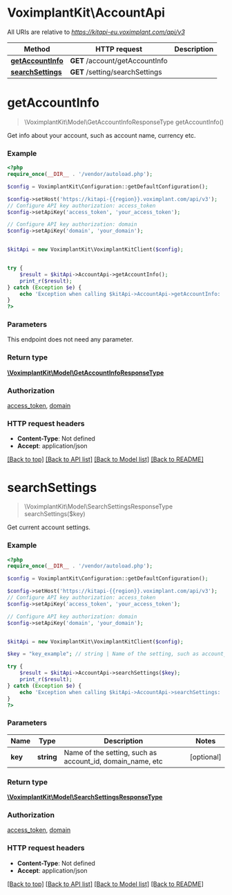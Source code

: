 # VoximplantKit\AccountApi

All URIs are relative to *https://kitapi-eu.voximplant.com/api/v3*

Method | HTTP request | Description
------------- | ------------- | -------------
[**getAccountInfo**](AccountApi.md#getAccountInfo) | **GET** /account/getAccountInfo | 
[**searchSettings**](AccountApi.md#searchSettings) | **GET** /setting/searchSettings | 


# **getAccountInfo**
> \VoximplantKit\Model\GetAccountInfoResponseType getAccountInfo()



Get info about your account, such as account name, currency etc.

### Example
```php
<?php
require_once(__DIR__ . '/vendor/autoload.php');

$config = VoximplantKit\Configuration::getDefaultConfiguration();

$config->setHost('https://kitapi-{{region}}.voximplant.com/api/v3');
// Configure API key authorization: access_token
$config->setApiKey('access_token', 'your_access_token');

// Configure API key authorization: domain
$config->setApiKey('domain', 'your_domain');


$kitApi = new VoximplantKit\VoximplantKitClient($config);


try {
    $result = $kitApi->AccountApi->getAccountInfo();
    print_r($result);
} catch (Exception $e) {
    echo 'Exception when calling $kitApi->AccountApi->getAccountInfo: ', $e->getMessage(), PHP_EOL;
}
?>
```

### Parameters
This endpoint does not need any parameter.

### Return type

[**\VoximplantKit\Model\GetAccountInfoResponseType**](../Model/GetAccountInfoResponseType.md)

### Authorization

[access_token](../../README.md#access_token), [domain](../../README.md#domain)

### HTTP request headers

 - **Content-Type**: Not defined
 - **Accept**: application/json

[[Back to top]](#) [[Back to API list]](../../README.md#documentation-for-api-endpoints) [[Back to Model list]](../../README.md#documentation-for-models) [[Back to README]](../../README.md)

# **searchSettings**
> \VoximplantKit\Model\SearchSettingsResponseType searchSettings($key)



Get current account settings.

### Example
```php
<?php
require_once(__DIR__ . '/vendor/autoload.php');

$config = VoximplantKit\Configuration::getDefaultConfiguration();

$config->setHost('https://kitapi-{{region}}.voximplant.com/api/v3');
// Configure API key authorization: access_token
$config->setApiKey('access_token', 'your_access_token');

// Configure API key authorization: domain
$config->setApiKey('domain', 'your_domain');


$kitApi = new VoximplantKit\VoximplantKitClient($config);

$key = "key_example"; // string | Name of the setting, such as account_id, domain_name, etc

try {
    $result = $kitApi->AccountApi->searchSettings($key);
    print_r($result);
} catch (Exception $e) {
    echo 'Exception when calling $kitApi->AccountApi->searchSettings: ', $e->getMessage(), PHP_EOL;
}
?>
```

### Parameters

Name | Type | Description  | Notes
------------- | ------------- | ------------- | -------------
 **key** | **string**| Name of the setting, such as account_id, domain_name, etc | [optional]

### Return type

[**\VoximplantKit\Model\SearchSettingsResponseType**](../Model/SearchSettingsResponseType.md)

### Authorization

[access_token](../../README.md#access_token), [domain](../../README.md#domain)

### HTTP request headers

 - **Content-Type**: Not defined
 - **Accept**: application/json

[[Back to top]](#) [[Back to API list]](../../README.md#documentation-for-api-endpoints) [[Back to Model list]](../../README.md#documentation-for-models) [[Back to README]](../../README.md)

